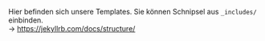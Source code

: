 Hier befinden sich unsere Templates. Sie können Schnipsel aus `_includes/` einbinden.  
-> https://jekyllrb.com/docs/structure/
